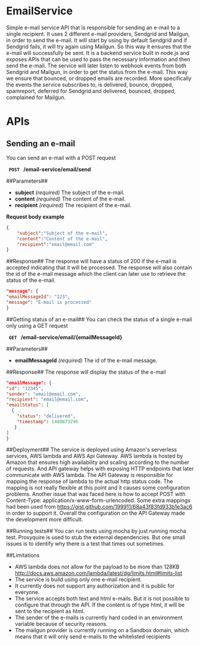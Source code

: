 # EmailService
Simple e-mail service API that is responsible for sending an e-mail to a single recipient. It uses 2 different e-mail providers, Sendgrid and Mailgun, in order to send the e-mail. It will start by using by default Sendgrid and if Sendgrid fails, it will try again using Mailgun. So this way it ensures that the e-mail will successfully be sent. It is a backend service built in node.js and exposes APIs that can be used to pass the necessary information and then send the e-mail.
The service will later listen to webhook events from both Sendgrid and Mailgun, in order to get the status from the e-mail. This way we ensure that bounced, or dropped emails are recorded. More specifically the events the service subscribes to, is delivered, bounce, dropped, spamreport, deferred for Sendgrid and delivered, bounced, dropped, complained for Mailgun.

# APIs
## Sending an e-mail ##
You can send an e-mail with a POST request

**<code> POST </code> /email-service/email/send** 

##Parameters##
- **subject** _(required)_ The subject of the e-mail.
- **content** _(required)_ The content of the e-mail.
- **recipient** _(required)_ The recipient of the e-mail.

**Request body example**
```JSON
{
    "subject":"Subject of the e-mail", 
    "content":"Content of the e-mail", 
    "recipient":"email@email.com"
}
``` 

##Response##
The response will have a status of 200 if the e-mail is accepted indicating that it will be processed. The response will also contain the id of the e-mail message which the client can later use to retrieve the status of the e-mail.
```JSON
"message": {
"emailMessageId": "123",
"message": "E-mail is processed"
}

```

##Getting status of an e-mail##
You can check the status of a single e-mail only using a GET request

**<code> GET </code> /email-service/email/{emailMessageId}**

##Parameters##
- **emailMessageId** _(required)_ The id of the e-mail message.

##Response##
The response will display the status of the e-mail
```JSON
"emailMessage": {
"id": "12345",
"sender": "email@email.com",
"recipient": "email@email.com",
"emailStatus": [
  {
    "status": "delivered",
    "timestamp": 1480873296
   }
]
}
```

##Deployment##
The service is deployed using Amazon's serverless services, AWS lambda and AWS Api Gateway. AWS lambda is hosted by Amazon that ensures high availability and scaling according to the number of requests. And API gateway helps with exposing HTTP endpoints that later communicate with AWS lambda.
The API Gateway is responsible for mapping the response of lambda to the actual http status code. The mapping is not really flexible at this point and it causes some configuration problems. Another issue that was faced here is how to accept POST with Content-Type: application/x-www-form-urlencoded. Some extra mappings had been used from https://gist.github.com/199911/68a43f83fd933b1e3ac6 in order to support it.
Overall the configuration on the API Gateway made the development more difficult.

##Running tests##
You can run tests using mocha by just running mocha test. Proxyquire is used to stub the external dependencies. But one small issues is to identify why there is a test that times out sometimes.


##Limitations
- AWS lambda does not allow for the payload to be more than 128KB http://docs.aws.amazon.com/lambda/latest/dg/limits.html#limits-list
- The service is build using only one e-mail recipient. 
- It currently does not support any authorization and it is public for everyone.
- The service accepts both text and html e-mails. But it is not possible to configure that through the API. If the content is of type html, it will be sent to the recipient as html.
- The sender of the e-mails is currently hard coded in an environment variable because of security reasons. 
- The mailgun provider is currently running on a Sandbox domain, which means that it will only send e-mails to the whitelisted recipients
